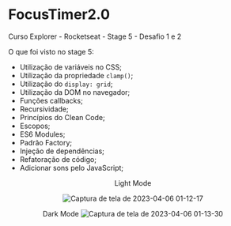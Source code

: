 # FocusTimer2.0
Curso Explorer - Rocketseat - Stage 5 - Desafio 1 e 2

O que foi visto no stage 5:
- Utilização de variáveis no CSS;
- Utilização da propriedade `clamp()`;
- Utilização do `display: grid`;
- Utilização da DOM no navegador;
- Funções callbacks;
- Recursividade;
- Princípios do Clean Code;
- Escopos;
- ES6 Modules;
- Padrão Factory;
- Injeção de dependências;
- Refatoração de código;
- Adicionar sons pelo JavaScript;

<div id="one" align="center">
Light Mode

![Captura de tela de 2023-04-06 01-12-17](https://user-images.githubusercontent.com/54086293/230270703-780ddcf4-ef1b-4320-a8b0-8af668de590c.png)

</div>

<div id="two" align="center">

Dark Mode
![Captura de tela de 2023-04-06 01-13-30](https://user-images.githubusercontent.com/54086293/230270438-35606117-be6d-43ba-97e1-34ec953a4715.png)

</div>
